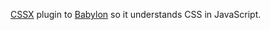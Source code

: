 [CSSX](https://github.com/krasimir/cssx) plugin to [Babylon](https://github.com/krasimir/babylon) so it understands CSS in JavaScript.